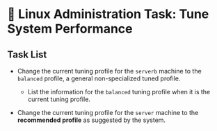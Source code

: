 # 🧰 Linux Administration Task: Tune System Performance

## Task List

- Change the current tuning profile for the `serverb` machine to the `balanced` profile, a general non-specialized tuned profile.  
  - List the information for the `balanced` tuning profile when it is the current tuning profile.  

- Change the current tuning profile for the `server` machine to the **recommended profile** as suggested by the system.  
